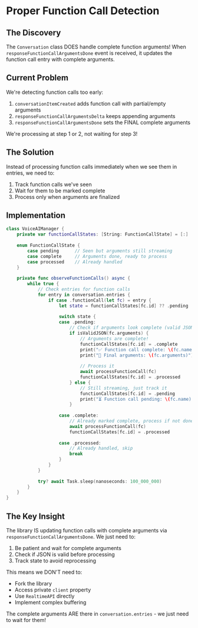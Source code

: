 # Proper Function Call Detection

## The Discovery

The `Conversation` class DOES handle complete function arguments! When `responseFunctionCallArgumentsDone` event is received, it updates the function call entry with complete arguments.

## Current Problem

We're detecting function calls too early:
1. `conversationItemCreated` adds function call with partial/empty arguments
2. `responseFunctionCallArgumentsDelta` keeps appending arguments
3. `responseFunctionCallArgumentsDone` sets the FINAL complete arguments

We're processing at step 1 or 2, not waiting for step 3!

## The Solution

Instead of processing function calls immediately when we see them in entries, we need to:

1. Track function calls we've seen
2. Wait for them to be marked complete
3. Process only when arguments are finalized

## Implementation

```swift
class VoiceAIManager {
    private var functionCallStates: [String: FunctionCallState] = [:]
    
    enum FunctionCallState {
        case pending      // Seen but arguments still streaming
        case complete     // Arguments done, ready to process
        case processed    // Already handled
    }
    
    private func observeFunctionCalls() async {
        while true {
            // Check entries for function calls
            for entry in conversation.entries {
                if case .functionCall(let fc) = entry {
                    let state = functionCallStates[fc.id] ?? .pending
                    
                    switch state {
                    case .pending:
                        // Check if arguments look complete (valid JSON)
                        if isValidJSON(fc.arguments) {
                            // Arguments are complete!
                            functionCallStates[fc.id] = .complete
                            print("✅ Function call complete: \(fc.name)")
                            print("📝 Final arguments: \(fc.arguments)")
                            
                            // Process it
                            await processFunctionCall(fc)
                            functionCallStates[fc.id] = .processed
                        } else {
                            // Still streaming, just track it
                            functionCallStates[fc.id] = .pending
                            print("⏳ Function call pending: \(fc.name)")
                        }
                        
                    case .complete:
                        // Already marked complete, process if not done
                        await processFunctionCall(fc)
                        functionCallStates[fc.id] = .processed
                        
                    case .processed:
                        // Already handled, skip
                        break
                    }
                }
            }
            
            try? await Task.sleep(nanoseconds: 100_000_000)
        }
    }
}
```

## The Key Insight

The library IS updating function calls with complete arguments via `responseFunctionCallArgumentsDone`. We just need to:
1. Be patient and wait for complete arguments
2. Check if JSON is valid before processing
3. Track state to avoid reprocessing

This means we DON'T need to:
- Fork the library
- Access private `client` property  
- Use `RealtimeAPI` directly
- Implement complex buffering

The complete arguments ARE there in `conversation.entries` - we just need to wait for them!